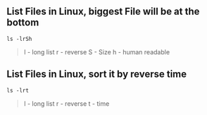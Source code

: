 ## List Files in Linux, biggest File will be at the bottom

`
ls -lrSh
`

> l - long list
> r - reverse
> S - Size
> h - human readable

## List Files in Linux, sort it by reverse time

`
ls -lrt
`

> l - long list
> r - reverse
> t - time
